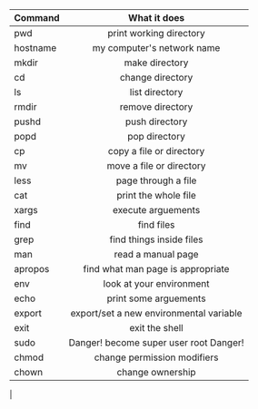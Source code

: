 | Command |What it does |
| ------- |:-----------:|
| pwd |print working directory |
| hostname  |my computer's network name |
| mkdir |make directory |
| cd  |change directory |
| ls  |list directory |
| rmdir |remove directory |
| pushd |push directory |
| popd  |pop directory |
| cp  |copy a file or directory |
| mv  |move a file or directory |
| less  |page through a file |
| cat |print the whole file |
| xargs |execute arguements |  
| find  |find files |
| grep  |find things inside files |
| man |read a manual page |
| apropos |find what man page is appropriate |
| env |look at your environment |
| echo  |print some arguements |
| export  |export/set a new environmental variable |
| exit  |exit the shell |
| sudo  |Danger! become super user root Danger! |
| chmod |change permission modifiers |
| chown |change ownership |
|
